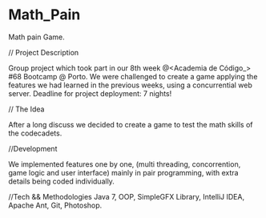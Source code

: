 # Math_Pain

Math pain Game.

// Project Description <p>

Group project which took part in our 8th week @<Academia de Código_> #68 Bootcamp @ Porto. We were challenged to create a game applying the features we had learned in the previous weeks, using a concurrential web server. Deadline for project deployment: 7 nights!

// The Idea <p>

After a long discuss we decided to create a game to test the math skills of the codecadets.

//Development <p>

We implemented features one by one, (multi threading, concorrention, game logic and user interface) mainly in pair programming, with extra details being coded individually.

//Tech && Methodologies Java 7, OOP, SimpleGFX Library, IntelliJ IDEA, Apache Ant, Git, Photoshop.

